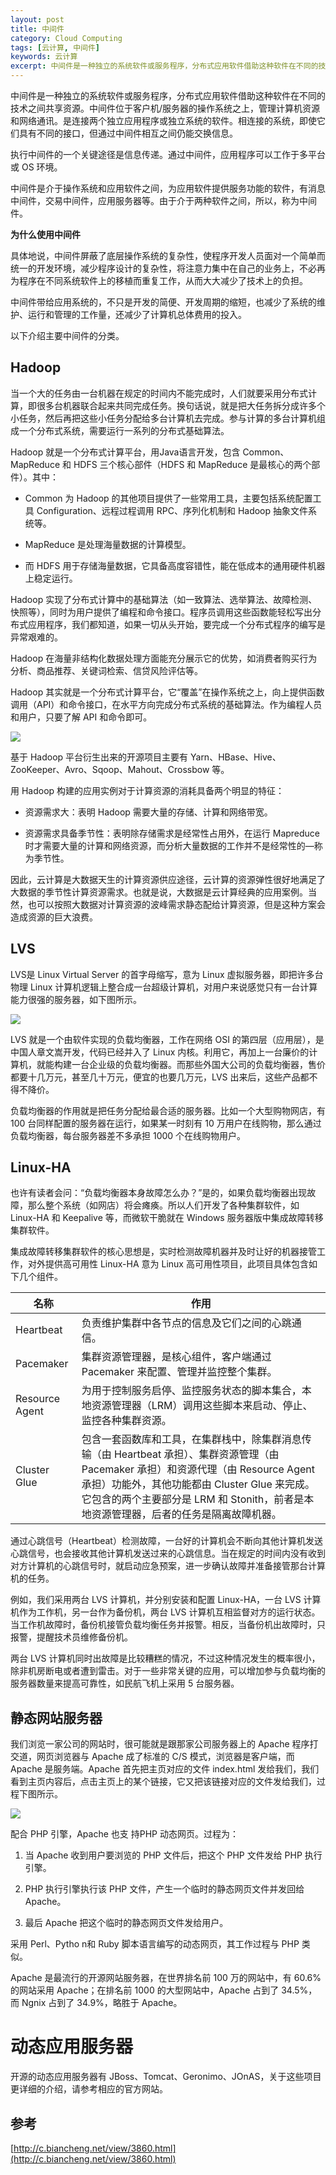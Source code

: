```yaml
---
layout: post
title: 中间件
category: Cloud Computing
tags: [云计算, 中间件]
keywords: 云计算
excerpt: 中间件是一种独立的系统软件或服务程序，分布式应用软件借助这种软件在不同的技术之间共享资源。
---
```


中间件是一种独立的系统软件或服务程序，分布式应用软件借助这种软件在不同的技术之间共享资源。中间件位于客户机/服务器的操作系统之上，管理计算机资源和网络通讯。是连接两个独立应用程序或独立系统的软件。相连接的系统，即使它们具有不同的接口，但通过中间件相互之间仍能交换信息。

执行中间件的一个关键途径是信息传递。通过中间件，应用程序可以工作于多平台或 OS 环境。

中间件是介于操作系统和应用软件之间，为应用软件提供服务功能的软件，有消息中间件，交易中间件，应用服务器等。由于介于两种软件之间，所以，称为中间件。

**为什么使用中间件**

具体地说，中间件屏蔽了底层操作系统的复杂性，使程序开发人员面对一个简单而统一的开发环境，减少程序设计的复杂性，将注意力集中在自己的业务上，不必再为程序在不同系统软件上的移植而重复工作，从而大大减少了技术上的负担。

中间件带给应用系统的，不只是开发的简便、开发周期的缩短，也减少了系统的维护、运行和管理的工作量，还减少了计算机总体费用的投入。

以下介绍主要中间件的分类。

## Hadoop

当一个大的任务由一台机器在规定的时间内不能完成时，人们就要采用分布式计算，即很多台机器联合起来共同完成任务。换句话说，就是把大任务拆分成许多个小任务，然后再把这些小任务分配给多台计算机去完成。参与计算的多台计算机组成一个分布式系统，需要运行一系列的分布式基础算法。

Hadoop 就是一个分布式计算平台，用Java语言开发，包含 Common、MapReduce 和 HDFS 三个核心部件（HDFS 和 MapReduce 是最核心的两个部件）。其中：

* Common 为 Hadoop 的其他项目提供了一些常用工具，主要包括系统配置工具 Configuration、远程过程调用 RPC、序列化机制和 Hadoop 抽象文件系统等。

* MapReduce 是处理海量数据的计算模型。

* 而 HDFS 用于存储海量数据，它具备高度容错性，能在低成本的通用硬件机器上稳定运行。

Hadoop 实现了分布式计算中的基础算法（如一致算法、选举算法、故障检测、快照等），同时为用户提供了编程和命令接口。程序员调用这些函数能轻松写出分布式应用程序，我们都知道，如果一切从头开始，要完成一个分布式程序的编写是异常艰难的。

Hadoop 在海量非结构化数据处理方面能充分展示它的优势，如消费者购买行为分析、商品推荐、关键词检索、信贷风险评估等。

Hadoop 其实就是一个分布式计算平台，它“覆盖”在操作系统之上，向上提供函数调用（API）和命令接口，在水平方向完成分布式系统的基础算法。作为编程人员和用户，只要了解 API 和命令即可。

![](/assets/images/2020/hadoop.jpg)

基于 Hadoop 平台衍生出来的开源项目主要有 Yarn、HBase、Hive、ZooKeeper、Avro、Sqoop、Mahout、Crossbow 等。

用 Hadoop 构建的应用实例对于计算资源的消耗具备两个明显的特征：

* 资源需求大：表明 Hadoop 需要大量的存储、计算和网络带宽。

* 资源需求具备季节性：表明除存储需求是经常性占用外，在运行 Mapreduce 时才需要大量的计算和网络资源，而分析大量数据的工作并不是经常性的—称为季节性。

因此，云计算是大数据天生的计算资源供应途径，云计算的资源弹性很好地满足了大数据的季节性计算资源需求。也就是说，大数据是云计算经典的应用案例。当然，也可以按照大数据对计算资源的波峰需求静态配给计算资源，但是这种方案会造成资源的巨大浪费。

## LVS

LVS是 Linux Virtual Server 的首字母缩写，意为 Linux 虚拟服务器，即把许多台物理 Linux 计算机逻辑上整合成一台超级计算机，对用户来说感觉只有一台计算能力很强的服务器，如下图所示。

![](/assets/images/2020/lvs.gif)

LVS 就是一个由软件实现的负载均衡器，工作在网络 OSI 的第四层（应用层），是中国人章文嵩开发，代码已经并入了 Linux 内核。利用它，再加上一台廉价的计算机，就能构建一台企业级的负载均衡器。而那些外国大公司的负载均衡器，售价都要十几万元，甚至几十万元，便宜的也要几万元，LVS 出来后，这些产品都不得不降价。

负载均衡器的作用就是把任务分配给最合适的服务器。比如一个大型购物网店，有 100 台同样配置的服务器在运行，如果某一时刻有 10 万用户在线购物，那么通过负载均衡器，每台服务器差不多承担 1000 个在线购物用户。

## Linux-HA

也许有读者会问：“负载均衡器本身故障怎么办？”是的，如果负载均衡器出现故障，那么整个系统（如网店）将会瘫痪。所以人们开发了各种集群软件，如 Linux-HA 和 Keepalive 等，而微软干脆就在 Windows 服务器版中集成故障转移集群软件。

集成故障转移集群软件的核心思想是，实时检测故障机器并及时让好的机器接管工作，对外提供高可用性 Linux-HA 意为 Linux 高可用性项目，此项目具体包含如下几个组件。

| 名称 | 作用 |
| ----| ---- |
| Heartbeat | 负责维护集群中各节点的信息及它们之间的心跳通信。 |
| Pacemaker | 集群资源管理器，是核心组件，客户端通过 Pacemaker 来配置、管理并监控整个集群。 |
| Resource Agent | 为用于控制服务启停、监控服务状态的脚本集合，本地资源管理器（LRM）调用这些脚本来启动、停止、监控各种集群资源。 |
| Cluster Glue | 包含一套函数库和工具，在集群栈中，除集群消息传输（由 Heartbeat 承担）、集群资源管理（由 Pacemaker 承担）和资源代理（由 Resource Agent 承担）功能外，其他功能都由 Cluster Glue 来完成。它包含的两个主要部分是 LRM 和 Stonith，前者是本地资源管理器，后者的任务是隔离故障机器。 |

通过心跳信号（Heartbeat）检测故障，一台好的计算机会不断向其他计算机发送心跳信号，也会接收其他计算机发送过来的心跳信息。当在规定的时间内没有收到对方计算机的心跳信号时，就启动应急预案，进一步确认故障并准备接管那台计算机的任务。

例如，我们采用两台 LVS 计算机，并分别安装和配置 Linux-HA，一台 LVS 计算机作为工作机，另一台作为备份机，两台 LVS 计算机互相监督对方的运行状态。当工作机故障时，备份机接管负载均衡任务并报警。相反，当备份机出故障时，只报警，提醒技术员维修备份机。

两台 LVS 计算机同时出故障是比较糟糕的情况，不过这种情况发生的概率很小，除非机房断电或者遭到雷击。对于一些非常关键的应用，可以增加参与负载均衡的服务器数量来提高可靠性，如民航飞机上采用 5 台服务器。

## 静态网站服务器

我们浏览一家公司的网站时，很可能就是跟那家公司服务器上的 Apache 程序打交道，网页浏览器与 Apache 成了标准的 C/S 模式，浏览器是客户端，而 Apache 是服务端。Apache 首先把主页对应的文件 index.html 发给我们，我们看到主页内容后，点击主页上的某个链接，它又把该链接对应的文件发给我们，过程下图所示。

![](/assets/images/2020/access_static_web_page.jpg)

配合 PHP 引擎，Apache 也支 持PHP 动态网页。过程为：

1. 当 Apache 收到用户要浏览的 PHP 文件后，把这个 PHP 文件发给 PHP 执行引擎。

2. PHP 执行引擎执行该 PHP 文件，产生一个临时的静态网页文件并发回给 Apache。

3. 最后 Apache 把这个临时的静态网页文件发给用户。

采用 Perl、Pytho n和 Ruby 脚本语言编写的动态网页，其工作过程与 PHP 类似。

Apache 是最流行的开源网站服务器，在世界排名前 100 万的网站中，有 60.6% 的网站采用 Apache；在排名前 1000 的大型网站中，Apache 占到了 34.5%，而 Ngnix 占到了 34.9%，略胜于 Apache。

# 动态应用服务器

开源的动态应用服务器有 JBoss、Tomcat、Geronimo、JOnAS，关于这些项目更详细的介绍，请参考相应的官方网站。

## 参考

[http://c.biancheng.net/view/3860.html](http://c.biancheng.net/view/3860.html)
